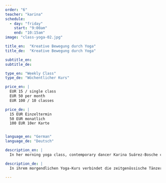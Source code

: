 ```yaml
---
order: "6"
teacher: "karina"
schedule:
  - day: "friday"
    start: "9:00am"
    end: "10:15am"
image: "class-yoga-02.jpg"

title_en:  "Kreative Bewegung durch Yoga"
title_de:  "Kreative Bewegung durch Yoga"

subtitle_en:
subtitle_de:

type_en: "Weekly Class"
type_de: "Wöchentlicher Kurs"

price_en: |
  EUR 15 / single class  
  EUR 50 per month  
  EUR 100 / 10 classes

price_de: |
  15 EUR Einzeltermin  
  50 EUR monatlich  
  100 EUR 10er Karte


language_en: "German"
language_de: "Deutsch"

description_en: |
  In her morning yoga class, contemporary dancer Karina Suárez-Bosche connects elements of Hatha and Ashtanga Yoga (sun salutations, asanas, breathing exercises etc.) with dance and improvisation. A steady practice opens a space to focus on the current state of our being, and the balance between body, mind, and soul. The goal is a better organisation, presence and strengthening of the body, which will lead to increased trust in ourselves and more creativity.

description_de: |
  In ihrem morgendlichen Yoga-Kurs verbindet die zeitgenössische Tänzerin Karina Suárez-Bosche Elemente des Hatha und Ashtanga Yogas (Sonnengruß, Asanas, Atem-Übungen u.s.w.) mit denen aus dem Tanz und der Bewegungs-Improvisation. Die regelmäßige Praxis schafft Raum für das Bewusstsein des aktuellen Zustandes unseres Seins sowie das Gleichgewicht zwischen Körper, Geist und Seele. Das Ziel ist eine bessere Organisation, Präsenz und Stärkung des Körpers, wodurch sich - auch im Alltag - Vertrauen ins Selbst und Kreativität entwickelt.

---
```

